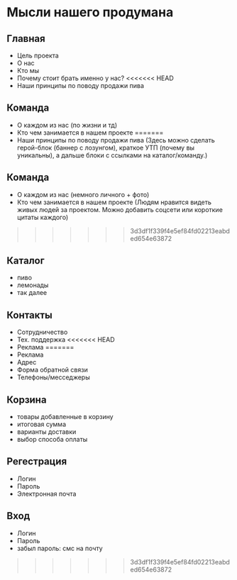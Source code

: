 # Мысли нашего продумана

## Главная
- Цель проекта
- О нас
- Кто мы
- Почему стоит брать именно у нас?
<<<<<<< HEAD
- Наши принципы по поводу продажи пива
## Команда
- О каждом из нас (по жизни и тд)
- Кто чем занимается в нашем проекте
=======
- Наши принципы по поводу продажи пива (Здесь можно сделать герой-блок (баннер с лозунгом), краткое УТП (почему вы уникальны), а дальше блоки с ссылками на каталог/команду.)
## Команда
- О каждом из нас (немного личного + фото)
- Кто чем занимается в нашем проекте (Людям нравится видеть живых людей за проектом. Можно добавить соцсети или короткие цитаты каждого)
>>>>>>> 3d3df1f339f4e5ef84fd02213eabded654e63872
## Каталог
- пиво
- лемонады
- так далее
## Контакты
- Сотрудничество
- Тех. поддержка
<<<<<<< HEAD
- Реклама
=======
- Реклама
- Адрес
- Форма обратной связи
- Телефоны/месседжеры
## Корзина
- товары добавленные в корзину
- итоговая сумма
- варианты доставки
- выбор способа оплаты
## Регестрация
- Логин
- Пароль
- Электронная почта
## Вход
- Логин
- Пароль
- забыл пароль: смс на почту
>>>>>>> 3d3df1f339f4e5ef84fd02213eabded654e63872
